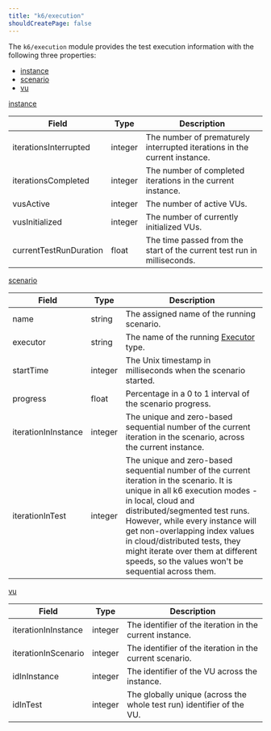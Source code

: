 ```yaml
---
title: "k6/execution"
shouldCreatePage: false
---
```


The `k6/execution` module provides the test execution information with the following three properties:
- [instance](/javascript-api/k6-execution/#instance)
- [scenario](/javascript-api/k6-execution/#scenario)
- [vu](/javascript-api/k6-execution/#vu)

[instance](/javascript-api/k6-execution/#instance)

| Field                  | Type    | Description                                                              |
|------------------------|---------|--------------------------------------------------------------------------|
| iterationsInterrupted  | integer | The number of prematurely interrupted iterations in the current instance. |
| iterationsCompleted    | integer | The number of completed iterations in the current instance. |
| vusActive              | integer | The number of active VUs. |
| vusInitialized         | integer | The number of currently initialized VUs. |
| currentTestRunDuration | float   | The time passed from the start of the current test run in milliseconds. |

[scenario](/javascript-api/k6-execution/#scenario)

| Field               | Type    | Description                                                              |
|---------------------|---------|--------------------------------------------------------------------------|
| name                | string  | The assigned name of the running scenario. |
| executor            | string  | The name of the running [Executor](https://k6.io/docs/using-k6/scenarios/#executors) type. |
| startTime           | integer | The Unix timestamp in milliseconds when the scenario started. |
| progress            | float   | Percentage in a 0 to 1 interval of the scenario progress. |
| iterationInInstance | integer | The unique and zero-based sequential number of the current iteration in the scenario, across the current instance. |
| iterationInTest     | integer | The unique and zero-based sequential number of the current iteration in the scenario. It is unique in all k6 execution modes - in local, cloud and distributed/segmented test runs. However, while every instance will get non-overlapping index values in cloud/distributed tests, they might iterate over them at different speeds, so the values won't be sequential across them. |

[vu](/javascript-api/k6-execution/#vu)

| Field               | Type    | Description                                                              |
|---------------------|---------|--------------------------------------------------------------------------|
| iterationInInstance | integer | The identifier of the iteration in the current instance. |
| iterationInScenario | integer | The identifier of the iteration in the current scenario. |
| idInInstance        | integer | The identifier of the VU across the instance. |
| idInTest            | integer | The globally unique (across the whole test run) identifier of the VU. |